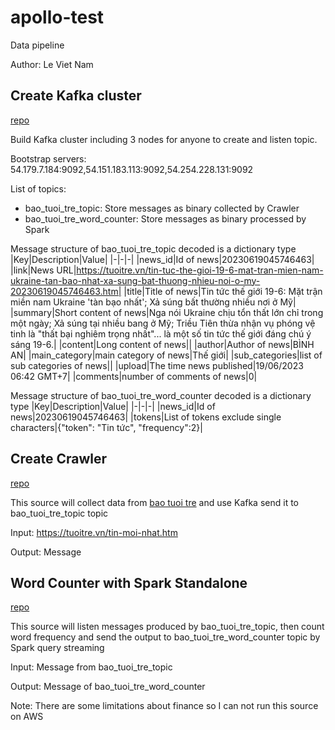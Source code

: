 # apollo-test

Data pipeline

Author: Le Viet Nam

## Create Kafka cluster
[repo](https://github.com/namlv7197/kafka-cluster)

Build Kafka cluster including 3 nodes for anyone to create and listen topic.

Bootstrap servers: 54.179.7.184:9092,54.151.183.113:9092,54.254.228.131:9092

List of topics:
- bao_tuoi_tre_topic: Store messages as binary collected by Crawler
- bao_tuoi_tre_word_counter: Store messages as binary processed by Spark
  
Message structure of bao_tuoi_tre_topic decoded is a dictionary type
|Key|Description|Value|
|-|-|-|
|news_id|Id of news|20230619045746463|
|link|News URL|https://tuoitre.vn/tin-tuc-the-gioi-19-6-mat-tran-mien-nam-ukraine-tan-bao-nhat-xa-sung-bat-thuong-nhieu-noi-o-my-20230619045746463.htm|
|title|Title of news|Tin tức thế giới 19-6: Mặt trận miền nam Ukraine 'tàn bạo nhất'; Xả súng bất thường nhiều nơi ở Mỹ|
|summary|Short content of news|Nga nói Ukraine chịu tổn thất lớn chỉ trong một ngày; Xả súng tại nhiều bang ở Mỹ; Triều Tiên thừa nhận vụ phóng vệ tinh là "thất bại nghiêm trọng nhất"... là một số tin tức thế giới đáng chú ý sáng 19-6.|
|content|Long content of news||
|author|Author of news|BÌNH AN|
|main_category|main category of news|Thế giới|
|sub_categories|list of sub categories of news||
|upload|The time news published|19/06/2023 06:42 GMT+7|
|comments|number of comments of news|0|

Message structure of bao_tuoi_tre_word_counter decoded is a dictionary type
|Key|Description|Value|
|-|-|-|
|news_id|Id of news|20230619045746463|
|tokens|List of tokens exclude single characters|{"token": "Tin tức", "frequency":2}|

## Create Crawler
[repo](https://github.com/namlv7197/vietnamese-news-crawler)

This source will collect data from [bao tuoi tre](https://tuoitre.vn/) and use Kafka send it to bao_tuoi_tre_topic topic

Input: https://tuoitre.vn/tin-moi-nhat.htm

Output: Message

## Word Counter with Spark Standalone
[repo](https://github.com/namlv7197/vietnamese-news-crawler-word-counter)

This source will listen messages produced by bao_tuoi_tre_topic, then count word frequency and send the output to bao_tuoi_tre_word_counter topic by Spark query streaming

Input: Message from bao_tuoi_tre_topic

Output: Message of bao_tuoi_tre_word_counter

Note: There are some limitations about finance so I can not run this source on AWS

